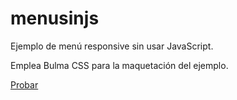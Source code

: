 # menusinjs

Ejemplo de menú responsive sin usar JavaScript.

Emplea Bulma CSS para la maquetación del ejemplo.

[Probar]()
